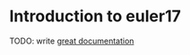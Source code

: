 # Introduction to euler17

TODO: write [great documentation](http://jacobian.org/writing/what-to-write/)
